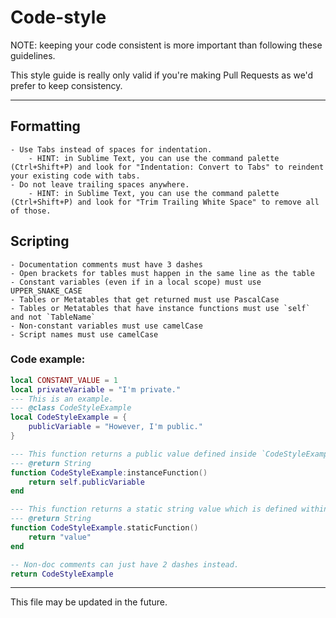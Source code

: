 # Code-style

NOTE: keeping your code consistent is more important than following these guidelines.

This style guide is really only valid if you're making Pull Requests as we'd prefer to keep consistency.

---

## Formatting
	- Use Tabs instead of spaces for indentation.
		- HINT: in Sublime Text, you can use the command palette (Ctrl+Shift+P) and look for "Indentation: Convert to Tabs" to reindent your existing code with tabs.
	- Do not leave trailing spaces anywhere.
		- HINT: in Sublime Text, you can use the command palette (Ctrl+Shift+P) and look for "Trim Trailing White Space" to remove all of those.

## Scripting
	- Documentation comments must have 3 dashes
	- Open brackets for tables must happen in the same line as the table
	- Constant variables (even if in a local scope) must use UPPER_SNAKE_CASE
	- Tables or Metatables that get returned must use PascalCase
	- Tables or Metatables that have instance functions must use `self` and not `TableName`
	- Non-constant variables must use camelCase
	- Script names must use camelCase

### Code example:
```lua
local CONSTANT_VALUE = 1
local privateVariable = "I'm private."
--- This is an example.
--- @class CodeStyleExample
local CodeStyleExample = {
	publicVariable = "However, I'm public."
}

--- This function returns a public value defined inside `CodeStyleExample`.
--- @return String
function CodeStyleExample:instanceFunction()
	return self.publicVariable
end

--- This function returns a static string value which is defined within itself.
--- @return String
function CodeStyleExample.staticFunction()
	return "value"
end

-- Non-doc comments can just have 2 dashes instead.
return CodeStyleExample
```

---

This file may be updated in the future.

